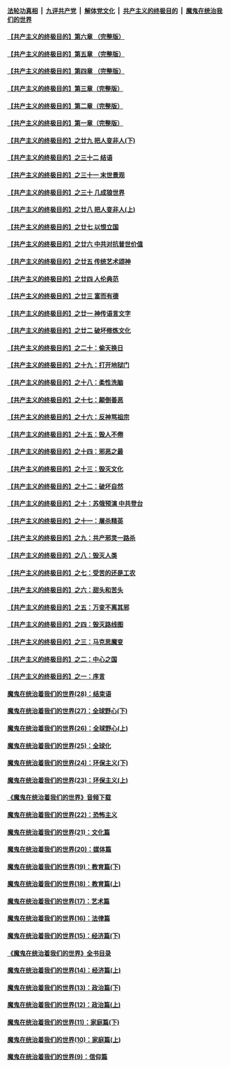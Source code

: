 ####  [法轮功真相](../../../../basic/blob/master/README.md?t=06281102) &nbsp;|&nbsp; [九评共产党](../../../../9ping.md/blob/master/README.md?t=06281102) &nbsp;|&nbsp; [解体党文化](../../../../jtdwh.md/blob/master/README.md?t=06281102)  &nbsp;|&nbsp; [共产主义的终极目的](../../../../gczydzjmd.md/blob/master/README.md?t=06281102) &nbsp;|&nbsp; [魔鬼在统治我们的世界](../../../../mgztzwmdsj.md/blob/master/README.md?t=06281102) 

#### [【共产主义的终极目的】第六章 （完整版）](../pages/nsc422/n11428913.md?t=06281102) 

#### [【共产主义的终极目的】第五章 （完整版）](../pages/nsc422/n11428912.md?t=06281102) 

#### [【共产主义的终极目的】第四章 （完整版）](../pages/nsc422/n11428907.md?t=06281102) 

#### [【共产主义的终极目的】第三章（完整版）](../pages/nsc422/n11428848.md?t=06281102) 

#### [【共产主义的终极目的】第二章（完整版）](../pages/nsc422/n11428831.md?t=06281102) 

#### [【共产主义的终极目的】第一章（完整版）](../pages/nsc422/n11417651.md?t=06281102) 

#### [【共产主义的终极目的】之廿九 把人变非人(下)](../pages/nsc422/n11344140.md?t=06281102) 

#### [【共产主义的终极目的】之三十二 结语](../pages/nsc422/n11360535.md?t=06281102) 

#### [【共产主义的终极目的】之三十一 末世景观](../pages/nsc422/n11351129.md?t=06281102) 

#### [【共产主义的终极目的】之三十 几成狼世界](../pages/nsc422/n11348280.md?t=06281102) 

#### [【共产主义的终极目的】之廿八 把人变非人(上)](../pages/nsc422/n11340492.md?t=06281102) 

#### [【共产主义的终极目的】之廿七 以恨立国](../pages/nsc422/n11336944.md?t=06281102) 

#### [【共产主义的终极目的】之廿六 中共对抗普世价值](../pages/nsc422/n11324785.md?t=06281102) 

#### [【共产主义的终极目的】之廿五 传统艺术颂神](../pages/nsc422/n11296396.md?t=06281102) 

#### [【共产主义的终极目的】之廿四 人伦典范](../pages/nsc422/n11296397.md?t=06281102) 

#### [【共产主义的终极目的】之廿三 富而有德](../pages/nsc422/n11283598.md?t=06281102) 

#### [【共产主义的终极目的】之廿一 神传语言文字](../pages/nsc422/n11263265.md?t=06281102) 

#### [【共产主义的终极目的】之廿二 破坏修炼文化](../pages/nsc422/n11245728.md?t=06281102) 

#### [【共产主义的终极目的】之二十：偷天换日](../pages/nsc422/n11238846.md?t=06281102) 

#### [【共产主义的终极目的】之十九：打开地狱门](../pages/nsc422/n11206376.md?t=06281102) 

#### [【共产主义的终极目的】之十八：柔性洗脑](../pages/nsc422/n11199994.md?t=06281102) 

#### [【共产主义的终极目的】之十七：颠倒善恶](../pages/nsc422/n11179782.md?t=06281102) 

#### [【共产主义的终极目的】之十六：反神骂祖宗](../pages/nsc422/n11166798.md?t=06281102) 

#### [【共产主义的终极目的】之十五：毁人不倦](../pages/nsc422/n11166792.md?t=06281102) 

#### [【共产主义的终极目的】之十四：邪恶之最](../pages/nsc422/n11150249.md?t=06281102) 

#### [【共产主义的终极目的】之十三：毁灭文化](../pages/nsc422/n11135227.md?t=06281102) 

#### [【共产主义的终极目的】之十二：破坏自然](../pages/nsc422/n11135214.md?t=06281102) 

#### [【共产主义的终极目的】之十：苏俄预演 中共登台](../pages/nsc422/n11118424.md?t=06281102) 

#### [【共产主义的终极目的】之十一：屠杀精英](../pages/nsc422/n11118442.md?t=06281102) 

#### [【共产主义的终极目的】之九：共产邪灵一路杀](../pages/nsc422/n11114139.md?t=06281102) 

#### [【共产主义的终极目的】之八：毁灭人类](../pages/nsc422/n11108503.md?t=06281102) 

#### [【共产主义的终极目的】之七：受苦的还是工农](../pages/nsc422/n11101809.md?t=06281102) 

#### [【共产主义的终极目的】之六：甜头和苦头](../pages/nsc422/n11096971.md?t=06281102) 

#### [【共产主义的终极目的】之五：万变不离其邪](../pages/nsc422/n11091285.md?t=06281102) 

#### [【共产主义的终极目的】之四：毁灭路线图](../pages/nsc422/n11086284.md?t=06281102) 

#### [【共产主义的终极目的】之三：马克思魔变](../pages/nsc422/n11061941.md?t=06281102) 

#### [【共产主义的终极目的】之二：中心之国](../pages/nsc422/n11047728.md?t=06281102) 

#### [【共产主义的终极目的】之一：序言](../pages/nsc422/n11086077.md?t=06281102) 

#### [魔鬼在统治着我们的世界(28)：结束语](../pages/nsc422/n10936246.md?t=06281102) 

#### [魔鬼在统治着我们的世界(27)：全球野心(下)](../pages/nsc422/n10928319.md?t=06281102) 

#### [魔鬼在统治着我们的世界(26)：全球野心(上)](../pages/nsc422/n10900318.md?t=06281102) 

#### [魔鬼在统治着我们的世界(25)：全球化](../pages/nsc422/n10788205.md?t=06281102) 

#### [魔鬼在统治着我们的世界(24)：环保主义(下)](../pages/nsc422/n10695307.md?t=06281102) 

#### [魔鬼在统治着我们的世界(23)：环保主义(上)](../pages/nsc422/n10688613.md?t=06281102) 

#### [《魔鬼在统治着我们的世界》音频下载](../pages/nsc422/n10635553.md?t=06281102) 

#### [魔鬼在统治着我们的世界(22)：恐怖主义](../pages/nsc422/n10614727.md?t=06281102) 

#### [魔鬼在统治着我们的世界(21)：文化篇](../pages/nsc422/n10597706.md?t=06281102) 

#### [魔鬼在统治着我们的世界(20)：媒体篇](../pages/nsc422/n10586579.md?t=06281102) 

#### [魔鬼在统治着我们的世界(19)：教育篇(下)](../pages/nsc422/n10564808.md?t=06281102) 

#### [魔鬼在统治着我们的世界(18)：教育篇(上)](../pages/nsc422/n10526970.md?t=06281102) 

#### [魔鬼在统治着我们的世界(17)：艺术篇](../pages/nsc422/n10499093.md?t=06281102) 

#### [魔鬼在统治着我们的世界(16)：法律篇](../pages/nsc422/n10485969.md?t=06281102) 

#### [魔鬼在统治着我们的世界(15)：经济篇(下)](../pages/nsc422/n10469975.md?t=06281102) 

#### [《魔鬼在统治着我们的世界》全书目录](../pages/nsc422/n10464261.md?t=06281102) 

#### [魔鬼在统治着我们的世界(14)：经济篇(上)](../pages/nsc422/n10457370.md?t=06281102) 

#### [魔鬼在统治着我们的世界(13)：政治篇(下)](../pages/nsc422/n10448270.md?t=06281102) 

#### [魔鬼在统治着我们的世界(12)：政治篇(上)](../pages/nsc422/n10444576.md?t=06281102) 

#### [魔鬼在统治着我们的世界(11)：家庭篇(下)](../pages/nsc422/n10440961.md?t=06281102) 

#### [魔鬼在统治着我们的世界(10)：家庭篇(上)](../pages/nsc422/n10435448.md?t=06281102) 

#### [魔鬼在统治着我们的世界(9)：信仰篇](../pages/nsc422/n10432159.md?t=06281102) 

